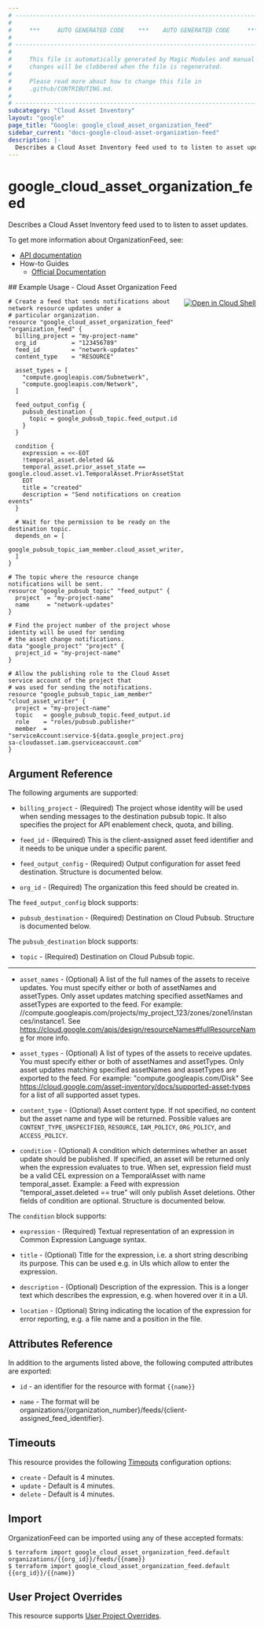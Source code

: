 ```yaml
---
# ----------------------------------------------------------------------------
#
#     ***     AUTO GENERATED CODE    ***    AUTO GENERATED CODE     ***
#
# ----------------------------------------------------------------------------
#
#     This file is automatically generated by Magic Modules and manual
#     changes will be clobbered when the file is regenerated.
#
#     Please read more about how to change this file in
#     .github/CONTRIBUTING.md.
#
# ----------------------------------------------------------------------------
subcategory: "Cloud Asset Inventory"
layout: "google"
page_title: "Google: google_cloud_asset_organization_feed"
sidebar_current: "docs-google-cloud-asset-organization-feed"
description: |-
  Describes a Cloud Asset Inventory feed used to to listen to asset updates.
---
```


# google\_cloud\_asset\_organization\_feed

Describes a Cloud Asset Inventory feed used to to listen to asset updates.


To get more information about OrganizationFeed, see:

* [API documentation](https://cloud.google.com/asset-inventory/docs/reference/rest/)
* How-to Guides
    * [Official Documentation](https://cloud.google.com/asset-inventory/docs)

<div class = "oics-button" style="float: right; margin: 0 0 -15px">
  <a href="https://console.cloud.google.com/cloudshell/open?cloudshell_git_repo=https%3A%2F%2Fgithub.com%2Fterraform-google-modules%2Fdocs-examples.git&cloudshell_working_dir=cloud_asset_organization_feed&cloudshell_image=gcr.io%2Fgraphite-cloud-shell-images%2Fterraform%3Alatest&open_in_editor=main.tf&cloudshell_print=.%2Fmotd&cloudshell_tutorial=.%2Ftutorial.md" target="_blank">
    <img alt="Open in Cloud Shell" src="//gstatic.com/cloudssh/images/open-btn.svg" style="max-height: 44px; margin: 32px auto; max-width: 100%;">
  </a>
</div>
## Example Usage - Cloud Asset Organization Feed


```hcl
# Create a feed that sends notifications about network resource updates under a
# particular organization.
resource "google_cloud_asset_organization_feed" "organization_feed" {
  billing_project = "my-project-name"
  org_id          = "123456789"
  feed_id         = "network-updates"
  content_type    = "RESOURCE"

  asset_types = [
    "compute.googleapis.com/Subnetwork",
    "compute.googleapis.com/Network",
  ]

  feed_output_config {
    pubsub_destination {
      topic = google_pubsub_topic.feed_output.id
    }
  }

  condition {
    expression = <<-EOT
    !temporal_asset.deleted &&
    temporal_asset.prior_asset_state == google.cloud.asset.v1.TemporalAsset.PriorAssetState.DOES_NOT_EXIST
    EOT
    title = "created"
    description = "Send notifications on creation events"
  }

  # Wait for the permission to be ready on the destination topic.
  depends_on = [
    google_pubsub_topic_iam_member.cloud_asset_writer,
  ]
}

# The topic where the resource change notifications will be sent.
resource "google_pubsub_topic" "feed_output" {
  project  = "my-project-name"
  name     = "network-updates"
}

# Find the project number of the project whose identity will be used for sending
# the asset change notifications.
data "google_project" "project" {
  project_id = "my-project-name"
}

# Allow the publishing role to the Cloud Asset service account of the project that
# was used for sending the notifications.
resource "google_pubsub_topic_iam_member" "cloud_asset_writer" {
  project = "my-project-name"
  topic   = google_pubsub_topic.feed_output.id
  role    = "roles/pubsub.publisher"
  member  = "serviceAccount:service-${data.google_project.project.number}@gcp-sa-cloudasset.iam.gserviceaccount.com"
}
```

## Argument Reference

The following arguments are supported:


* `billing_project` -
  (Required)
  The project whose identity will be used when sending messages to the
  destination pubsub topic. It also specifies the project for API 
  enablement check, quota, and billing.

* `feed_id` -
  (Required)
  This is the client-assigned asset feed identifier and it needs to be unique under a specific parent.

* `feed_output_config` -
  (Required)
  Output configuration for asset feed destination.
  Structure is documented below.

* `org_id` -
  (Required)
  The organization this feed should be created in.


The `feed_output_config` block supports:

* `pubsub_destination` -
  (Required)
  Destination on Cloud Pubsub.
  Structure is documented below.


The `pubsub_destination` block supports:

* `topic` -
  (Required)
  Destination on Cloud Pubsub topic.

- - -


* `asset_names` -
  (Optional)
  A list of the full names of the assets to receive updates. You must specify either or both of 
  assetNames and assetTypes. Only asset updates matching specified assetNames and assetTypes are
  exported to the feed. For example: //compute.googleapis.com/projects/my_project_123/zones/zone1/instances/instance1.
  See https://cloud.google.com/apis/design/resourceNames#fullResourceName for more info.

* `asset_types` -
  (Optional)
  A list of types of the assets to receive updates. You must specify either or both of assetNames
  and assetTypes. Only asset updates matching specified assetNames and assetTypes are exported to
  the feed. For example: "compute.googleapis.com/Disk"
  See https://cloud.google.com/asset-inventory/docs/supported-asset-types for a list of all
  supported asset types.

* `content_type` -
  (Optional)
  Asset content type. If not specified, no content but the asset name and type will be returned.
  Possible values are `CONTENT_TYPE_UNSPECIFIED`, `RESOURCE`, `IAM_POLICY`, `ORG_POLICY`, and `ACCESS_POLICY`.

* `condition` -
  (Optional)
  A condition which determines whether an asset update should be published. If specified, an asset
  will be returned only when the expression evaluates to true. When set, expression field
  must be a valid CEL expression on a TemporalAsset with name temporal_asset. Example: a Feed with
  expression "temporal_asset.deleted == true" will only publish Asset deletions. Other fields of
  condition are optional.
  Structure is documented below.


The `condition` block supports:

* `expression` -
  (Required)
  Textual representation of an expression in Common Expression Language syntax.

* `title` -
  (Optional)
  Title for the expression, i.e. a short string describing its purpose.
  This can be used e.g. in UIs which allow to enter the expression.

* `description` -
  (Optional)
  Description of the expression. This is a longer text which describes the expression,
  e.g. when hovered over it in a UI.

* `location` -
  (Optional)
  String indicating the location of the expression for error reporting, e.g. a file 
  name and a position in the file.

## Attributes Reference

In addition to the arguments listed above, the following computed attributes are exported:

* `id` - an identifier for the resource with format `{{name}}`

* `name` -
  The format will be organizations/{organization_number}/feeds/{client-assigned_feed_identifier}.


## Timeouts

This resource provides the following
[Timeouts](/docs/configuration/resources.html#timeouts) configuration options:

- `create` - Default is 4 minutes.
- `update` - Default is 4 minutes.
- `delete` - Default is 4 minutes.

## Import


OrganizationFeed can be imported using any of these accepted formats:

```
$ terraform import google_cloud_asset_organization_feed.default organizations/{{org_id}}/feeds/{{name}}
$ terraform import google_cloud_asset_organization_feed.default {{org_id}}/{{name}}
```

## User Project Overrides

This resource supports [User Project Overrides](https://www.terraform.io/docs/providers/google/guides/provider_reference.html#user_project_override).
